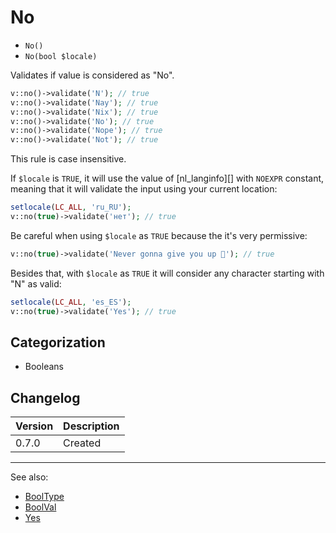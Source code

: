 # No

- `No()`
- `No(bool $locale)`

Validates if value is considered as "No".

```php
v::no()->validate('N'); // true
v::no()->validate('Nay'); // true
v::no()->validate('Nix'); // true
v::no()->validate('No'); // true
v::no()->validate('Nope'); // true
v::no()->validate('Not'); // true
```

This rule is case insensitive.

If `$locale` is `TRUE`, it will use the value of [nl_langinfo][] with `NOEXPR`
constant, meaning that it will validate the input using your current location:

```php
setlocale(LC_ALL, 'ru_RU');
v::no(true)->validate('нет'); // true
```

Be careful when using `$locale` as `TRUE` because the it's very permissive:

```php
v::no(true)->validate('Never gonna give you up 🎵'); // true
```

Besides that, with `$locale` as  `TRUE` it will consider any character starting
with "N" as valid:

```php
setlocale(LC_ALL, 'es_ES');
v::no(true)->validate('Yes'); // true
```

## Categorization

- Booleans

## Changelog

Version | Description
--------|-------------
  0.7.0 | Created

***
See also:

- [BoolType](BoolType.md)
- [BoolVal](BoolVal.md)
- [Yes](Yes.md)
